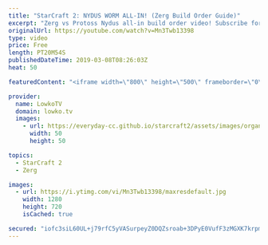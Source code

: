 ```yaml
---
title: "StarCraft 2: NYDUS WORM ALL-IN! (Zerg Build Order Guide)"
excerpt: "Zerg vs Protoss Nydus all-in build order video! Subscribe for more videos: http://lowko.tv/youtube Zerg vs Terran all-in build order: https://goo.gl/kRXijf  In this video I go over how to execute a Nydus Worm all-in in the Zerg vs Protoss matchup. I show a game from a professional gamer called Leenock,"
originalUrl: https://youtube.com/watch?v=Mn3Twb13398
type: video
price: Free
length: PT20M54S
publishedDateTime: 2019-03-08T08:26:03Z
heat: 50

featuredContent: "<iframe width=\"800\" height=\"500\" frameborder=\"0\" src=\"https://www.youtube.com/embed/Mn3Twb13398\" allow=\"accelerometer; autoplay; encrypted-media; gyroscope; picture-in-picture\" allowfullscreen></iframe>"

provider:
  name: LowkoTV
  domain: lowko.tv
  images:
    - url: https://everyday-cc.github.io/starcraft2/assets/images/organizations/lowko.tv-50x50.jpg
      width: 50
      height: 50

topics:
  - StarCraft 2
  - Zerg

images:
  - url: https://i.ytimg.com/vi/Mn3Twb13398/maxresdefault.jpg
    width: 1280
    height: 720
    isCached: true

secured: "iofc3siL60UL+j79rfC5yVASurpeyZ0DQZsroab+3DPyE0VufF3zMGXK7krpmiZm/RWKWUVFrlyOgm+TooOGOEh30bcccyX3tJqqidGq45UYS6YCerORYYRqYEUcu/EjQf7K0aAlI1rP20gU5PVEB196ZWexcZdjNKqgFDtwwxCKnq7kijj1kYnPAzsxvS3pYOYDLinjlEaYHY6HdsCbE8ECrXjt/sGhMlxtj7k1vB2JrR6z0GGuLp3RB6SoGuU0Nv/nOuTGpaQApyDzJahdkA6ayF7NxvECKYjY/tX9nzUwum8I9QTaP9gE1Fd5l/tS6jAj/+OrOY6ImBtIpaUcnn0+f97FQpKPdJFDSiQukIetuKR2fu5ZruFeRVmY4hgcY8uUALdHdXNHh5WpWlFa2y2maAmhxKd8BwpU/m2A638=;Gsjf3TVwyEkf5EOajH9DoQ=="
---
```


